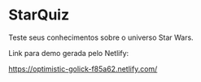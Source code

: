 # StarQuiz
Teste seus conhecimentos sobre o universo Star Wars.

Link para demo gerada pelo Netlify:

https://optimistic-golick-f85a62.netlify.com/
